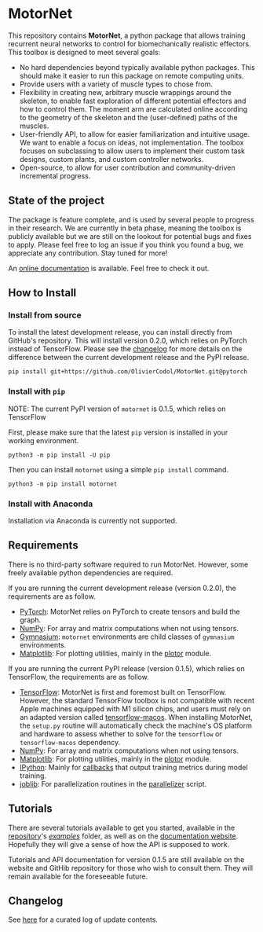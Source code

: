 # MotorNet

This repository contains **MotorNet**, a python package that allows training recurrent neural networks to control for
biomechanically realistic effectors. This toolbox is designed to meet several goals:

- No hard dependencies beyond typically available python packages. This should make it easier to run this package on remote computing units.
- Provide users with a variety of muscle types to chose from.
- Flexibility in creating new, arbitrary muscle wrappings around the skeleton, to enable fast exploration of
different potential effectors and how to control them. The moment arm are calculated online according to the 
geometry of the skeleton and the (user-defined) paths of the muscles.
- User-friendly API, to allow for easier familiarization and intuitive usage. We want to enable a focus on ideas, not implementation.
The toolbox focuses on subclassing to allow users to implement their custom task designs, custom plants, and custom controller networks.
- Open-source, to allow for user contribution and community-driven incremental progress.

## State of the project

The package is feature complete, and is used by several people to progress in their research.
We are currently in beta phase, meaning the toolbox is publicly available but we are still on the lookout for potential
bugs and fixes to apply. Please feel free to log an issue if you think you found a bug, we appreciate any contribution. 
Stay tuned for more!

An [online documentation](https://oliviercodol.github.io/MotorNet/build/html/index.html) is available. Feel free to 
check it out.

## How to Install

### Install from source

To install the latest development release, you can install directly from GitHub's repository. This will install 
version 0.2.0, which relies on PyTorch instead of TensorFlow. Please see the 
[changelog](https://oliviercodol.github.io/MotorNet/build/html/documentation/changelog.html) for more details on the
difference between the current development release and the PyPI release.

```
pip install git+https://github.com/OlivierCodol/MotorNet.git@pytorch
```


### Install with `pip`

NOTE: The current PyPI version of `motornet` is 0.1.5, which relies on TensorFlow

First, please make sure that the latest `pip` version is installed in your working environment.

```
python3 -m pip install -U pip
```

Then you can install `motornet` using a simple `pip install` command.
```
python3 -m pip install motornet
```

### Install with Anaconda

Installation via Anaconda is currently not supported.


## Requirements

There is no third-party software required to run MotorNet. However, some freely available python dependencies are 
required.

If you are running the current development release (version 0.2.0), the requirements are as follow.

- [PyTorch](https://pytorch.org/docs/stable/torch.html): MotorNet relies on PyTorch to create tensors and build the 
graph.
- [NumPy](https://numpy.org/): For array and matrix computations when not using tensors.
- [Gymnasium](https://numpy.org/): `motornet` environments are child classes of `gymnasium` environments.
- [Matplotlib](https://matplotlib.org/): For plotting utilities, mainly in the 
[plotor](https://github.com/OlivierCodol/MotorNet/blob/master/motornet/plotor.py) module.


If you are running the current PyPI release (version 0.1.5), which relies on TensorFlow, the requirements are as follow.

- [TensorFlow](https://www.tensorflow.org/): MotorNet is first and foremost built on TensorFlow. However, the standard
TensorFlow toolbox is not compatible with recent Apple machines equipped with M1 silicon chips, and users must rely on 
an adapted version called [tensorflow-macos](https://pypi.org/project/tensorflow-macos/). When installing MotorNet, the 
`setup.py` routine will automatically check the machine's OS platform and hardware to assess whether to solve for the 
`tensorflow` or `tensorflow-macos` dependency. 
- [NumPy](https://numpy.org/): For array and matrix computations when not using tensors.
- [Matplotlib](https://matplotlib.org/): For plotting utilities, mainly in the 
[plotor](https://github.com/OlivierCodol/MotorNet/blob/master/motornet/utils/plotor.py) module.
- [IPython](https://ipython.org/): Mainly for
[callbacks](https://github.com/OlivierCodol/MotorNet/blob/master/motornet/nets/callbacks.py) that output training 
metrics during model training.
- [joblib](https://joblib.readthedocs.io/en/latest/): For parallelization routines in the 
[parallelizer](https://github.com/OlivierCodol/MotorNet/blob/master/motornet/utils/parallelizer.py) script.


## Tutorials

There are several tutorials available to get you started, available in the
[repository](https://github.com/OlivierCodol/MotorNet)'s
[<em>examples</em>](https://github.com/OlivierCodol/MotorNet/tree/master/examples) folder, as well as on the 
[documentation website](https://oliviercodol.github.io/MotorNet/build/html/index.html). Hopefully they will give a sense
of how the  API is supposed to work.

Tutorials and API documentation for version 0.1.5 are still available on the website and GitHib repository for those
who wish to consult them. They will remain available for the foreseeable future.

## Changelog

See [here](https://oliviercodol.github.io/MotorNet/build/html/documentation/changelog.html) for a curated log of update 
contents.